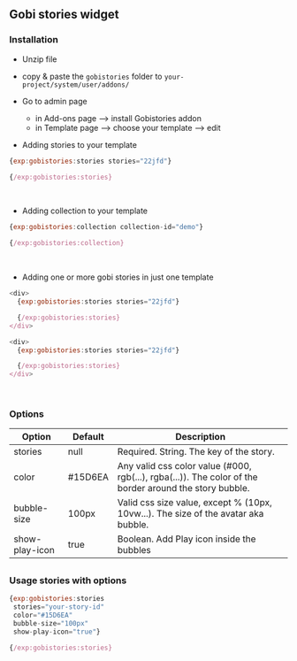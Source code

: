 ## Gobi stories widget

### Installation

- Unzip file
- copy & paste the `gobistories` folder to `your-project/system/user/addons/`
- Go to admin page

  - in Add-ons page --> install Gobistories addon
  - in Template page --> choose your template --> edit
    <br>

- Adding stories to your template

```js
{exp:gobistories:stories stories="22jfd"}

{/exp:gobistories:stories}
```

<br>

- Adding collection to your template

```js
{exp:gobistories:collection collection-id="demo"}

{/exp:gobistories:collection}
```

<br>

- Adding one or more gobi stories in just one template

```js
<div>
  {exp:gobistories:stories stories="22jfd"}

  {/exp:gobistories:stories}
</div>

<div>
  {exp:gobistories:stories stories="22jfd"}

  {/exp:gobistories:stories}
</div>
```

<br>

### Options

| Option         | Default | Description                                                                                             |
| -------------- | ------- | ------------------------------------------------------------------------------------------------------- |
| stories        | null    | Required. String. The key of the story.                                                                 |
| color          | #15D6EA | Any valid css color value (#000, rgb(...), rgba(...)). The color of the border around the story bubble. |
| bubble-size    | 100px   | Valid css size value, except % (10px, 10vw...). The size of the avatar aka bubble.                      |
| show-play-icon | true    | Boolean. Add Play icon inside the bubbles                                                               |

##

### Usage stories with options

```js
{exp:gobistories:stories
 stories="your-story-id"
 color="#15D6EA"
 bubble-size="100px"
 show-play-icon="true"}

{/exp:gobistories:stories}
```

